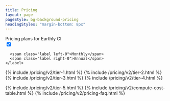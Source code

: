 ```yaml
---
title: Pricing
layout: page
pageStyle: bg-background-pricing
headingStyles: "margin-bottom: 8px"
---
```


<link rel="stylesheet" href="/assets/css/subpage.css">

<div class="sm:flex items-center lg:mt-6 mb-4 md:pt-2">
  <span class="text-xl lg:text-2xl text-slate-500">Pricing plans for Earthly CI</span>

  <div class="flex items-center">
    <label class="toggle-switch">
      <input id="pricing-toggle-switch" type="checkbox" checked>
      <span class="slider"></span>

      <span class="label left-0">Monthly</span>
      <span class="label right-0">Annual</span>
    </label>
  </div>
</div>

<div class="grid grid-cols-1 gap-4 lg:gap-2 lg:grid-cols-4 mb-8 relative z-10">
  {% include /pricing/v2/tier-1.html  %}
  {% include /pricing/v2/tier-2.html  %}
  {% include /pricing/v2/tier-3.html  %}
  {% include /pricing/v2/tier-4.html  %}
</div>

{% include /pricing/v2/tier-5.html  %}
{% include /pricing/v2/compute-cost-table.html  %}
{% include /pricing/v2/pricing-faq.html  %}

<script>
  document.addEventListener('DOMContentLoaded', function () {
    var checkbox = document.getElementById('pricing-toggle-switch')

    checkbox.addEventListener('change', function () {
      if (checkbox.checked) {
        document.getElementById("tier-2-pricing").innerText = 9
        document.getElementById("tier-3-pricing").innerText = 29
        document.getElementById("tier-4-pricing").innerText = 49
      } else {
        document.getElementById("tier-2-pricing").innerText = 11
        document.getElementById("tier-3-pricing").innerText = 35
        document.getElementById("tier-4-pricing").innerText = 59
      }
    })
  })
</script>
